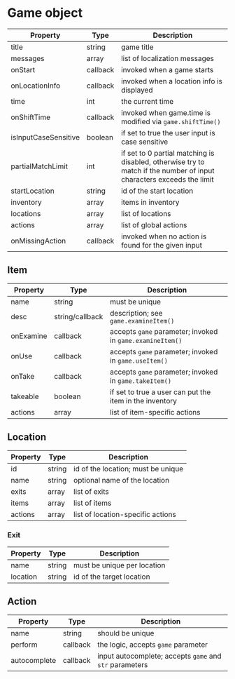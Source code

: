# Game object

| Property | Type | Description
| --- | --- | --- |
| title | string | game title |
| messages | array | list of localization messages |
| onStart | callback | invoked when a game starts |
| onLocationInfo | callback | invoked when a location info is displayed |
| time | int | the current time |
| onShiftTime | callback | invoked when game.time is modified via `game.shiftTime()` |
| isInputCaseSensitive | boolean | if set to true the user input is case sensitive  |
| partialMatchLimit | int | if set to 0 partial matching is disabled, otherwise try to match if the number of input characters exceeds the limit |
| startLocation | string | id of the start location |
| inventory | array | items in inventory |
| locations | array | list of locations |
| actions | array | list of global actions |
| onMissingAction | callback | invoked when no action is found for the given input |

## Item

| Property | Type | Description
| --- | --- | --- |
| name | string | must be unique |
| desc | string/callback | description; see `game.examineItem()` |
| onExamine | callback | accepts `game` parameter; invoked in `game.examineItem()` |
| onUse | callback | accepts `game` parameter; invoked in `game.useItem()` |
| onTake | callback | accepts `game` parameter; invoked in `game.takeItem()` |
| takeable | boolean | if set to true a user can put the item in the inventory |
| actions | array | list of item-specific actions |

## Location

| Property | Type | Description
| --- | --- | --- |
| id | string | id of the location; must be unique |
| name | string | optional name of the location |
| exits | array | list of exits |
| items | array | list of items |
| actions | array | list of location-specific actions |

### Exit

| Property | Type | Description
| --- | --- | --- |
| name | string | must be unique per location |
| location | string | id of the target location |

## Action

| Property | Type | Description
| --- | --- | --- |
| name | string | should be unique |
| perform | callback | the logic, accepts `game` parameter |
| autocomplete | callback | input autocomplete; accepts `game` and `str` parameters |
